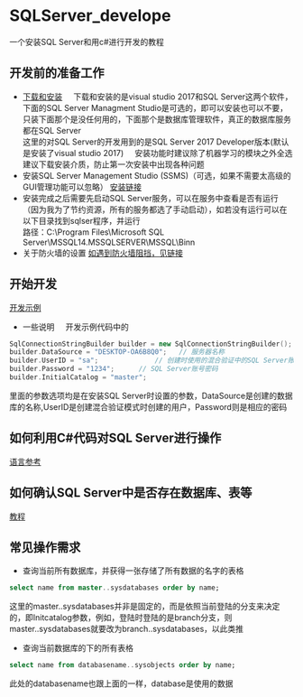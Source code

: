 # SQLServer_develope
一个安装SQL Server和用c#进行开发的教程
## 开发前的准备工作
* [下载和安装](https://www.microsoft.com/en-us/sql-server/developer-get-started/csharp/win/)    
下载和安装的是visual studio 2017和SQL Server这两个软件，下面的SQL Server Managment Studio是可选的，即可以安装也可以不要，只装下面那个是没任何用的，下面那个是数据库管理软件，真正的数据库服务都在SQL Server    
这里的对SQL Server的开发用到的是SQL Server 2017 Developer版本(默认是安装了visual studio 2017)    
安装功能时建议除了机器学习的模块之外全选    
建议下载安装介质，防止第一次安装中出现各种问题
* 安装SQL Server Management Studio (SSMS)（可选，如果不需要太高级的GUI管理功能可以忽略）
[安装链接](https://docs.microsoft.com/en-us/sql/ssms/download-sql-server-management-studio-ssms)
* 安装完成之后需要先启动SQL Server服务，可以在服务中查看是否有运行（因为我为了节约资源，所有的服务都选了手动启动），如若没有运行可以在以下目录找到sqlser程序，并运行   
路径：C:\Program Files\Microsoft SQL Server\MSSQL14.MSSQLSERVER\MSSQL\Binn   
* 关于防火墙的设置
[如遇到防火墙阻挡，见链接](https://docs.microsoft.com/zh-cn/sql/sql-server/install/configure-the-windows-firewall-to-allow-sql-server-access)
## 开始开发
[开发示例](https://www.microsoft.com/en-us/sql-server/developer-get-started/csharp/win/step/2.html)
* 一些说明    
开发示例代码中的
```c++
SqlConnectionStringBuilder builder = new SqlConnectionStringBuilder();
builder.DataSource = "DESKTOP-OA6B8Q0";   // 服务器名称
builder.UserID = "sa";              // 创建时使用的混合验证中的SQL Server账号名称   
builder.Password = "1234";      // SQL Server账号密码
builder.InitialCatalog = "master";
```
里面的参数选项均是在安装SQL Server时设置的参数，DataSource是创建的数据库的名称,UserID是创建混合验证模式时创建的用户，Password则是相应的密码
## 如何利用C#代码对SQL Server进行操作
[语言参考](https://docs.microsoft.com/zh-cn/sql/t-sql/new-updated-t-sql)
## 如何确认SQL Server中是否存在数据库、表等
[教程](www.cnblogs.com/for917157ever/archive/2012/04/19/2456826.html)
## 常见操作需求
* 查询当前所有数据库，并获得一张存储了所有数据的名字的表格
```SQL
select name from master..sysdatabases order by name;
```
这里的master..sysdatabases并非是固定的，而是依照当前登陆的分支来决定的，即Initcatalog参数，例如，登陆时登陆的是branch分支，则master..sysdatabases就要改为branch..sysdatabases，以此类推
* 查询当前数据库的下的所有表格
```SQL
select name from databasename..sysobjects order by name;
```
此处的databasename也跟上面的一样，database是使用的数据
